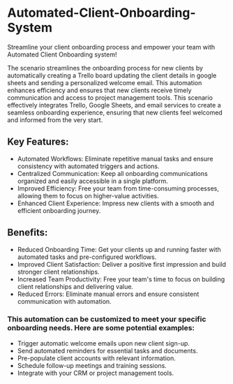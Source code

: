 # Automated-Client-Onboarding-System
Streamline your client onboarding process and empower your team with Automated Client Onboarding system!

The scenario streamlines the onboarding process for new clients by automatically creating a Trello board updating the client details in google sheets and sending a personalized welcome email. This automation enhances efficiency and ensures that new clients receive timely communication and access to project management tools.
This scenario effectively integrates Trello, Google Sheets, and email services to create a seamless onboarding experience, ensuring that new clients feel welcomed and informed from the very start.
## Key Features:

* Automated Workflows: Eliminate repetitive manual tasks and ensure consistency with automated triggers and actions.   
* Centralized Communication: Keep all onboarding communications organized and easily accessible in a single platform.
* Improved Efficiency: Free your team from time-consuming processes, allowing them to focus on higher-value activities.   
* Enhanced Client Experience: Impress new clients with a smooth and efficient onboarding journey.

##  Benefits:

* Reduced Onboarding Time: Get your clients up and running faster with automated tasks and pre-configured workflows.
* Improved Client Satisfaction: Deliver a positive first impression and build stronger client relationships.
* Increased Team Productivity: Free your team's time to focus on building client relationships and delivering value.
* Reduced Errors: Eliminate manual errors and ensure consistent communication with automation.

### This automation can be customized to meet your specific onboarding needs. Here are some potential examples:

* Trigger automatic welcome emails upon new client sign-up.
* Send automated reminders for essential tasks and documents.
* Pre-populate client accounts with relevant information.
* Schedule follow-up meetings and training sessions.
* Integrate with your CRM or project management tools.
   
